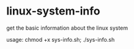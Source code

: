 # linux-system-info
get the basic information about the linux system

usage:
chmod +x sys-info.sh;
./sys-info.sh
